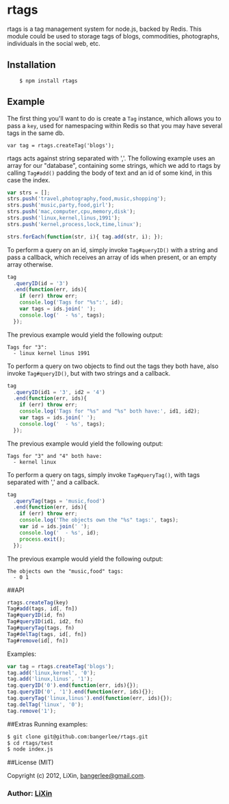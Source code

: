 # rtags

rtags is a tag management system for node.js, backed by Redis. This module could be used to storage tags of blogs, commodities, photographs, individuals in the social web, etc.

## Installation

        $ npm install rtags

## Example

The first thing you'll want to do is create a `Tag` instance, which allows you to pass a `key`, used for namespacing within Redis so that you may have several tags in the same db.

    var tag = rtags.createTag('blogs');

rtags acts against string separated with ','. The following example uses an array for our "database", containing some strings, which we add to rtags by calling `Tag#add()` padding the body of text and an id of some kind, in this case the index.

```js
var strs = [];
strs.push('travel,photography,food,music,shopping');
strs.push('music,party,food,girl');
strs.push('mac,computer,cpu,memory,disk');
strs.push('linux,kernel,linus,1991');
strs.push('kernel,process,lock,time,linux');

strs.forEach(function(str, i){ tag.add(str, i); });
```
To perform a query on an id, simply invoke `Tag#queryID()` with a string and pass a callback, which receives an array of ids when present, or an empty array otherwise.

```js
tag
  .queryID(id = '3')
  .end(function(err, ids){
    if (err) throw err;
    console.log('Tags for "%s":', id);
    var tags = ids.join(' ');
    console.log('  - %s', tags);
  });
  ```

The previous example would yield the following output:

```
Tags for "3":
  - linux kernel linus 1991
```

To perform a query on two objects to find out the tags they both have, also invoke `Tag#queryID()`, but with two strings and a callback.

```js
tag
  .queryID(id1 = '3', id2 = '4')
  .end(function(err, ids){
    if (err) throw err;
    console.log('Tags for "%s" and "%s" both have:', id1, id2);
    var tags = ids.join(' ');
    console.log('  - %s', tags);
  });
  ```

The previous example would yield the following output:

```
Tags for "3" and "4" both have:
  - kernel linux
```

To perform a query on tags, simply invoke `Tag#queryTag()`, with tags separated with ',' and a callback.


```js
tag
  .queryTag(tags = 'music,food')
  .end(function(err, ids){
    if (err) throw err;
    console.log('The objects own the "%s" tags:', tags);
    var id = ids.join(' ');
    console.log('  - %s', id);
    process.exit();
  });
  ```

The previous example would yield the following output:

```
The objects own the "music,food" tags:
  - 0 1
```

##API

```js
rtags.createTag(key)
Tag#add(tags, id[, fn])
Tag#queryID(id, fn)
Tag#queryID(id1, id2, fn)
Tag#queryTag(tags, fn)
Tag#delTag(tags, id[, fn])
Tag#remove(id[, fn])
```

Examples:

```js
var tag = rtags.createTag('blogs');
tag.add('linux,kernel', '0');
tag.add('linux,linus', '1');
tag.queryID('0').end(function(err, ids){});
tag.queryID('0', '1').end(function(err, ids){});
tag.queryTag('linux,linus').end(function(err, ids){});
tag.delTag('linux', '0');
tag.remove('1');
```

##Extras
Running examples:

```bash
$ git clone git@github.com:bangerlee/rtags.git
$ cd rtags/test
$ node index.js
```

##License (MIT)

Copyright (c) 2012, LiXin, bangerlee@gmail.com.

### Author: [LiXin][0]

[0]: http://bangerlee.blogspot.com/

